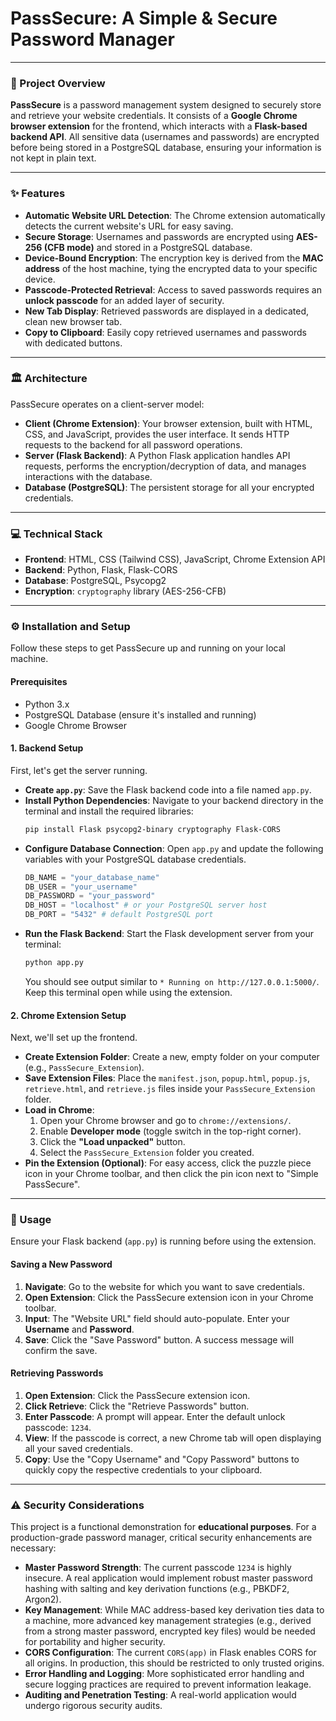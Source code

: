 # PassSecure: A Simple & Secure Password Manager

-----

### 🚀 Project Overview

**PassSecure** is a password management system designed to securely store and retrieve your website credentials. It consists of a **Google Chrome browser extension** for the frontend, which interacts with a **Flask-based backend API**. All sensitive data (usernames and passwords) are encrypted before being stored in a PostgreSQL database, ensuring your information is not kept in plain text.

-----

### ✨ Features

  - **Automatic Website URL Detection**: The Chrome extension automatically detects the current website's URL for easy saving.
  - **Secure Storage**: Usernames and passwords are encrypted using **AES-256 (CFB mode)** and stored in a PostgreSQL database.
  - **Device-Bound Encryption**: The encryption key is derived from the **MAC address** of the host machine, tying the encrypted data to your specific device.
  - **Passcode-Protected Retrieval**: Access to saved passwords requires an **unlock passcode** for an added layer of security.
  - **New Tab Display**: Retrieved passwords are displayed in a dedicated, clean new browser tab.
  - **Copy to Clipboard**: Easily copy retrieved usernames and passwords with dedicated buttons.

-----

### 🏛️ Architecture

PassSecure operates on a client-server model:

  - **Client (Chrome Extension)**: Your browser extension, built with HTML, CSS, and JavaScript, provides the user interface. It sends HTTP requests to the backend for all password operations.
  - **Server (Flask Backend)**: A Python Flask application handles API requests, performs the encryption/decryption of data, and manages interactions with the database.
  - **Database (PostgreSQL)**: The persistent storage for all your encrypted credentials.

-----

### 💻 Technical Stack

  - **Frontend**: HTML, CSS (Tailwind CSS), JavaScript, Chrome Extension API
  - **Backend**: Python, Flask, Flask-CORS
  - **Database**: PostgreSQL, Psycopg2
  - **Encryption**: `cryptography` library (AES-256-CFB)

-----

### ⚙️ Installation and Setup

Follow these steps to get PassSecure up and running on your local machine.

#### Prerequisites

  - Python 3.x
  - PostgreSQL Database (ensure it's installed and running)
  - Google Chrome Browser

#### 1\. Backend Setup

First, let's get the server running.

  - **Create `app.py`**: Save the Flask backend code into a file named `app.py`.
  - **Install Python Dependencies**: Navigate to your backend directory in the terminal and install the required libraries:
    ```bash
    pip install Flask psycopg2-binary cryptography Flask-CORS
    ```
  - **Configure Database Connection**: Open `app.py` and update the following variables with your PostgreSQL database credentials.
    ```python
    DB_NAME = "your_database_name"
    DB_USER = "your_username"
    DB_PASSWORD = "your_password"
    DB_HOST = "localhost" # or your PostgreSQL server host
    DB_PORT = "5432" # default PostgreSQL port
    ```
  - **Run the Flask Backend**: Start the Flask development server from your terminal:
    ```bash
    python app.py
    ```
    You should see output similar to `* Running on http://127.0.0.1:5000/`. Keep this terminal open while using the extension.

#### 2\. Chrome Extension Setup

Next, we'll set up the frontend.

  - **Create Extension Folder**: Create a new, empty folder on your computer (e.g., `PassSecure_Extension`).
  - **Save Extension Files**: Place the `manifest.json`, `popup.html`, `popup.js`, `retrieve.html`, and `retrieve.js` files inside your `PassSecure_Extension` folder.
  - **Load in Chrome**:
    1.  Open your Chrome browser and go to `chrome://extensions/`.
    2.  Enable **Developer mode** (toggle switch in the top-right corner).
    3.  Click the **"Load unpacked"** button.
    4.  Select the `PassSecure_Extension` folder you created.
  - **Pin the Extension (Optional)**: For easy access, click the puzzle piece icon in your Chrome toolbar, and then click the pin icon next to "Simple PassSecure".

-----

### 🚀 Usage

Ensure your Flask backend (`app.py`) is running before using the extension.

#### Saving a New Password

1.  **Navigate**: Go to the website for which you want to save credentials.
2.  **Open Extension**: Click the PassSecure extension icon in your Chrome toolbar.
3.  **Input**: The "Website URL" field should auto-populate. Enter your **Username** and **Password**.
4.  **Save**: Click the "Save Password" button. A success message will confirm the save.

#### Retrieving Passwords

1.  **Open Extension**: Click the PassSecure extension icon.
2.  **Click Retrieve**: Click the "Retrieve Passwords" button.
3.  **Enter Passcode**: A prompt will appear. Enter the default unlock passcode: `1234`.
4.  **View**: If the passcode is correct, a new Chrome tab will open displaying all your saved credentials.
5.  **Copy**: Use the "Copy Username" and "Copy Password" buttons to quickly copy the respective credentials to your clipboard.

-----

### ⚠️ Security Considerations

This project is a functional demonstration for **educational purposes**. For a production-grade password manager, critical security enhancements are necessary:

  - **Master Password Strength**: The current passcode `1234` is highly insecure. A real application would implement robust master password hashing with salting and key derivation functions (e.g., PBKDF2, Argon2).
  - **Key Management**: While MAC address-based key derivation ties data to a machine, more advanced key management strategies (e.g., derived from a strong master password, encrypted key files) would be needed for portability and higher security.
  - **CORS Configuration**: The current `CORS(app)` in Flask enables CORS for all origins. In production, this should be restricted to only trusted origins.
  - **Error Handling and Logging**: More sophisticated error handling and secure logging practices are required to prevent information leakage.
  - **Auditing and Penetration Testing**: A real-world application would undergo rigorous security audits.
